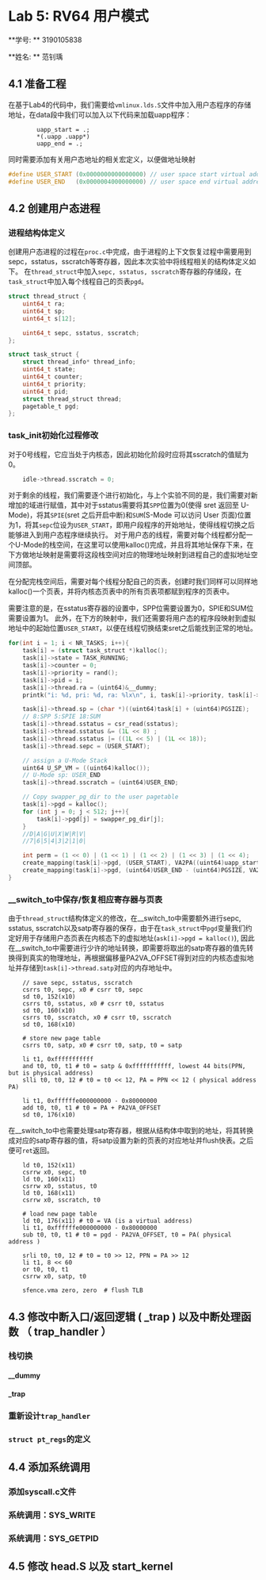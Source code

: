# Lab 5: RV64 用户模式

**学号: ** 3190105838

**姓名: ** 范钊瑀

## 4.1 准备工程
在基于Lab4的代码中，我们需要给`vmlinux.lds.S`文件中加入用户态程序的存储地址，在data段中我们可以加入以下代码来加载uapp程序：
```
        uapp_start = .;
        *(.uapp .uapp*)
        uapp_end = .;
```

同时需要添加有关用户态地址的相关宏定义，以便做地址映射

```c
#define USER_START (0x0000000000000000) // user space start virtual address
#define USER_END   (0x0000004000000000) // user space end virtual address
```

## 4.2 创建用户态进程

### 进程结构体定义
创建用户态进程的过程在`proc.c`中完成，由于进程的上下文恢复过程中需要用到sepc，sstatus，sscratch等寄存器，因此本次实验中将线程相关的结构体定义如下。
在`thread_struct`中加入`sepc, sstatus, sscratch`寄存器的存储段，在`task_struct`中加入每个线程自己的页表`pgd`。
```c
struct thread_struct {
    uint64_t ra;
    uint64_t sp;                     
    uint64_t s[12];

    uint64_t sepc, sstatus, sscratch; 
};

struct task_struct {
    struct thread_info* thread_info;
    uint64_t state;
    uint64_t counter;
    uint64_t priority;
    uint64_t pid;
    struct thread_struct thread;
    pagetable_t pgd;
};
```

### task_init初始化过程修改

对于0号线程，它应当处于内核态，因此初始化阶段时应将其sscratch的值赋为0。
```c
    idle->thread.sscratch = 0;
```

对于剩余的线程，我们需要逐个进行初始化，与上个实验不同的是，我们需要对新增加的域进行赋值，其中对于sstatus需要将其`SPP`位置为0(使得 sret 返回至 U-Mode)，将其`SPIE`(sret 之后开启中断)和`SUM`(S-Mode 可以访问 User 页面)位置为1，将其`sepc`位设为`USER_START`，即用户段程序的开始地址，使得线程切换之后能够进入到用户态程序继续执行。
对于用户态的线程，需要对每个线程都分配一个U-Mode的栈空间，在这里可以使用kalloc()完成，并且将其地址保存下来，在下方做地址映射是需要将这段栈空间对应的物理地址映射到进程自己的虚拟地址空间顶部。

在分配完栈空间后，需要对每个线程分配自己的页表，创建时我们同样可以同样地kalloc()一个页表，并将内核态页表中的所有页表项都赋到程序的页表中。

需要注意的是，在sstatus寄存器的设置中，SPP位需要设置为0，SPIE和SUM位需要设置为1。
此外，在下方的映射中，我们还需要将用户态的程序段映射到虚拟地址中的起始位置`USER_START`，以便在线程切换结束sret之后能找到正常的地址。
```c
for(int i = 1; i < NR_TASKS; i++){
    task[i] = (struct task_struct *)kalloc();
    task[i]->state = TASK_RUNNING;
    task[i]->counter = 0;
    task[i]->priority = rand();
    task[i]->pid = i; 
    task[i]->thread.ra = (uint64)&__dummy;
    printk("i: %d, pri: %d, ra: %lx\n", i, task[i]->priority, task[i]->thread.ra);

    task[i]->thread.sp = (char *)((uint64)task[i] + (uint64)PGSIZE);
    // 8:SPP 5:SPIE 18:SUM
    task[i]->thread.sstatus = csr_read(sstatus);
    task[i]->thread.sstatus &= (1L << 8) ;
    task[i]->thread.sstatus |= ((1L << 5) | (1L << 18));
    task[i]->thread.sepc = (USER_START);

    // assign a U-Mode Stack
    uint64 U_SP_VM = ((uint64)kalloc()); 
    // U-Mode sp: USER_END
    task[i]->thread.sscratch = (uint64)USER_END;

    // Copy swapper_pg_dir to the user pagetable
    task[i]->pgd = kalloc();
    for (int j = 0; j < 512; j++){
        task[i]->pgd[j] = swapper_pg_dir[j];
    }
    //D|A|G|U|X|W|R|V|
    //7|6|5|4|3|2|1|0|

    int perm = (1 << 0) | (1 << 1) | (1 << 2) | (1 << 3) | (1 << 4);
    create_mapping(task[i]->pgd, (USER_START), VA2PA((uint64)uapp_start), (uint64)uapp_end - (uint64)uapp_start, perm);
    create_mapping(task[i]->pgd, (uint64)USER_END - (uint64)PGSIZE, VA2PA(U_SP_VM), (uint64)PGSIZE, perm);
}
```
### __switch_to中保存/恢复相应寄存器与页表
由于`thread_struct`结构体定义的修改，在__switch_to中需要额外进行sepc, sstatus, sscratch以及satp寄存器的保存，由于在`task_struct`中`pgd`变量我们约定好用于存储用户态页表在内核态下的虚拟地址(`ask[i]->pgd = kalloc()`), 因此在__switch_to中需要进行少许的地址转换，即需要将取出的satp寄存器的值先转换得到真实的物理地址，再根据偏移量PA2VA_OFFSET得到对应的内核态虚拟地址并存储到`task[i]->thread.satp`对应的内存地址中。
```assembly
    // save sepc, sstatus, sscratch
    csrrs t0, sepc, x0 # csrr t0, sepc
    sd t0, 152(x10)
    csrrs t0, sstatus, x0 # csrr t0, sstatus
    sd t0, 160(x10)
    csrrs t0, sscratch, x0 # csrr t0, sscratch
    sd t0, 168(x10)

    # store new page table
    csrrs t0, satp, x0 # csrr t0, satp, t0 = satp

    li t1, 0xfffffffffff
    and t0, t0, t1 # t0 = satp & 0xfffffffffff, lowest 44 bits(PPN, but is physical address)
    slli t0, t0, 12 # t0 = t0 << 12, PA = PPN << 12 ( physical address PA)

    li t1, 0xffffffe000000000 - 0x80000000
    add t0, t0, t1 # t0 = PA + PA2VA_OFFSET
    sd t0, 176(x10)
```
在__switch_to中也需要处理satp寄存器，根据从结构体中取到的地址，将其转换成对应的satp寄存器的值，将satp设置为新的页表的对应地址并flush快表。之后便可`ret`返回。
```assembly
    ld t0, 152(x11)
    csrrw x0, sepc, t0
    ld t0, 160(x11)
    csrrw x0, sstatus, t0
    ld t0, 168(x11)
    csrrw x0, sscratch, t0

    # load new page table
    ld t0, 176(x11) # t0 = VA (is a virtual address)
    li t1, 0xffffffe000000000 - 0x80000000
    sub t0, t0, t1 # t0 = pgd - PA2VA_OFFSET, t0 = PA( physical address )

    srli t0, t0, 12 # t0 = t0 >> 12, PPN = PA >> 12
    li t1, 8 << 60
    or t0, t0, t1
    csrrw x0, satp, t0

    sfence.vma zero, zero  # flush TLB
```


## 4.3 修改中断入口/返回逻辑 ( _trap ) 以及中断处理函数 （ trap_handler ）

### 栈切换
#### __dummy

#### _trap


### 重新设计`trap_handler`


### `struct pt_regs`的定义




## 4.4 添加系统调用

### 添加syscall.c文件

### 系统调用：SYS_WRITE

### 系统调用：SYS_GETPID




## 4.5 修改 head.S 以及 start_kernel





